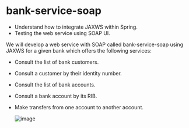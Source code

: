 # bank-service-soap
- Understand how to integrate JAXWS within Spring.
- Testing the web service using SOAP UI.

We will develop a web service with SOAP called bank-service-soap using JAXWS for a given bank which offers the following services:
- Consult the list of bank customers.
- Consult a customer by their identity number.
- Consult the list of bank accounts.
- Consult a bank account by its RIB.
- Make transfers from one account to another account.

  ![image](https://github.com/abbouformations/bank-service-graphql/assets/135717843/d65afbd0-4b65-4445-b01e-1e8fde02e123)


